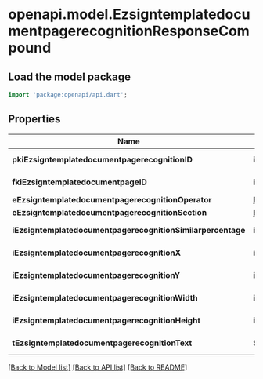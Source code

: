 # openapi.model.EzsigntemplatedocumentpagerecognitionResponseCompound

## Load the model package
```dart
import 'package:openapi/api.dart';
```

## Properties
Name | Type | Description | Notes
------------ | ------------- | ------------- | -------------
**pkiEzsigntemplatedocumentpagerecognitionID** | **int** | The unique ID of the Ezsigntemplatedocumentpagerecognition | 
**fkiEzsigntemplatedocumentpageID** | **int** | The unique ID of the Ezsigntemplatedocumentpage | 
**eEzsigntemplatedocumentpagerecognitionOperator** | [**FieldEEzsigntemplatedocumentpagerecognitionOperator**](FieldEEzsigntemplatedocumentpagerecognitionOperator.md) |  | 
**eEzsigntemplatedocumentpagerecognitionSection** | [**FieldEEzsigntemplatedocumentpagerecognitionSection**](FieldEEzsigntemplatedocumentpagerecognitionSection.md) |  | 
**iEzsigntemplatedocumentpagerecognitionSimilarpercentage** | **int** | The similarpercentage of the Ezsigntemplatedocumentpagerecognition | [optional] 
**iEzsigntemplatedocumentpagerecognitionX** | **int** | The x of the Ezsigntemplatedocumentpagerecognition | [optional] 
**iEzsigntemplatedocumentpagerecognitionY** | **int** | The y of the Ezsigntemplatedocumentpagerecognition | [optional] 
**iEzsigntemplatedocumentpagerecognitionWidth** | **int** | The width of the Ezsigntemplatedocumentpagerecognition | [optional] 
**iEzsigntemplatedocumentpagerecognitionHeight** | **int** | The height of the Ezsigntemplatedocumentpagerecognition | [optional] 
**tEzsigntemplatedocumentpagerecognitionText** | **String** | The text of the Ezsigntemplatedocumentpagerecognition | 

[[Back to Model list]](../README.md#documentation-for-models) [[Back to API list]](../README.md#documentation-for-api-endpoints) [[Back to README]](../README.md)


